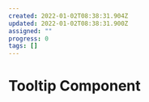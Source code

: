 ```yaml
---
created: 2022-01-02T08:38:31.904Z
updated: 2022-01-02T08:38:31.900Z
assigned: ""
progress: 0
tags: []
---
```


# Tooltip Component
